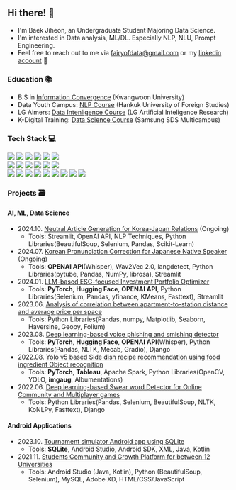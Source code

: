 ## Hi there! 🤗
  - I'm Baek Jiheon, an Undergraduate Student Majoring Data Science.
  - I'm interested in Data analysis, ML/DL. Especially NLP, NLU, Prompt Engineering.
  - Feel free to reach out to me via fairyofdata@gmail.com or my [linkedin account](https://www.linkedin.com/in/hjbaek/)  📧

### Education 📚
  - B.S in [Information Convergence](https://ic.kw.ac.kr:501/program/process.php) (Kwangwoon University)
  - Data Youth Campus: [NLP Course](https://ime.hufs.ac.kr/bbs/ime/509/71087/artclView.do) (Hankuk University of Foreign Studies)
  - LG Aimers: [Data Intenligence Course](https://lgresearch.ai/news/view?seq=488) (LG Artificial Inteligence Research)
  - K-Digital Training: [Data Science Course](https://www.multicampus.com/em/enrolment/courseDetai?p_menu=NzUjU1VC&p_gubun=Qw==&corsCd=FA00NM) (Samsung SDS Multicampus)

### Tech Stack 💻
<p>
  <img src="https://img.shields.io/badge/python-3670A0?style=for-the-badge&logo=python&logoColor=ffdd54">
  <img src="https://img.shields.io/badge/PyCharm-000000.svg?&style=for-the-badge&logo=PyCharm&logoColor=white">
  <img src="https://img.shields.io/badge/streamlit%20-%23FF0000.svg?style=for-the-badge&logo=streamlit&logoColor=white">
  <img src="https://img.shields.io/badge/pandas-%23150458.svg?style=for-the-badge&logo=pandas&logoColor=white">  
  <img src="https://img.shields.io/badge/numpy-%23013243.svg?style=for-the-badge&logo=numpy&logoColor=white">
  <img src="https://img.shields.io/badge/Matplotlib-%23ffffff.svg?style=for-the-badge&logo=Matplotlib&logoColor=black">
  <br>
  <img src="https://img.shields.io/badge/Colab-F9AB00?style=for-the-badge&logo=googlecolab&color=525252">
  <img src="https://img.shields.io/badge/-HuggingFace-FDEE21?style=for-the-badge&logo=HuggingFace&logoColor=black">
  <img src="https://img.shields.io/badge/PyTorch-%23EE4C2C.svg?style=for-the-badge&logo=PyTorch&logoColor=white">
  <img src="https://img.shields.io/badge/scikit--learn-%23F7931E.svg?style=for-the-badge&logo=scikit-learn&logoColor=white">
  <img src="https://img.shields.io/badge/TensorFlow-%23FF6F00.svg?style=for-the-badge&logo=TensorFlow&logoColor=white">
  <img src="https://img.shields.io/badge/mlflow-%23d9ead3.svg?style=for-the-badge&logo=numpy&logoColor=blue">
  <br>  
  <img src="https://img.shields.io/badge/Anaconda-44A833?logo=anaconda&logoColor=fff">
  <img src="https://img.shields.io/badge/Django-%23092E20.svg?logo=django&logoColor=white">
  <img src="https://img.shields.io/badge/MongoDB-%234ea94b.svg?logo=mongodb&logoColor=white">
  <img src="https://img.shields.io/badge/Apache%20Spark-FDEE21?style=flat-square&logo=apachespark&logoColor=black">
  <img src="https://img.shields.io/badge/AWS-%23FF9900.svg?logo=amazon-web-services&logoColor=white">
  <img src="https://img.shields.io/badge/GitHub-%23121011.svg?logo=github&logoColor=white">
  <img src="https://img.shields.io/badge/ChatGPT-74aa9c?logo=openai&logoColor=white">
  <img src="https://img.shields.io/badge/Google%20Chrome-4285F4?logo=GoogleChrome&logoColor=white">
  <img src="https://img.shields.io/badge/Notion-000?logo=notion&logoColor=fff">
  <br>
</p>

### Projects 🗃️
#### AI, ML, Data Science
  - 2024.10. [Neutral Article Generation for Korea-Japan Relations](https://github.com/fairyofdata/Neutral_Article_JK) (Ongoing)
    - Tools: Streamlit, OpenAI API, NLP Techniques, Python Libraries(BeautifulSoup, Selenium, Pandas, Scikit-Learn)
  - 2024.07. [Korean Pronunciation Correction for Japanese Native Speaker](https://github.com/fairyofdata/Phoneme_KRforJP) (Ongoing)
    - Tools: **OPENAI API**(Whisper), Wav2Vec 2.0, langdetect, Python Libraries(pytube, Pandas, NumPy, librosa), Streamlit
  - 2024.01. [LLM-based ESG-focused Investment Portfolio Optimizer](https://github.com/fairyofdata/LLM.ESG.POS)
    - Tools: **PyTorch**, **Hugging Face**, **OPENAI API**, Python Libraries(Selenium, Pandas, yfinance, KMeans, Fasttext), Streamlit
  - 2023.06. [Analysis of correlation between apartment-to-station distance and average price per space](https://github.com/fairyofdata/Station_Area_Houseprice)
    - Tools: Python Libraries(Pandas, numpy, Matplotlib, Seaborn, Haversine, Geopy, Folium)
  - 2023.08. [Deep learning-based voice phishing and smishing detector](https://github.com/fairyofdata/NLP_Phishing_detection)
    - Tools: **PyTorch**, **Hugging Face**, **OPENAI API**(Whisper), Python Libraries(Pandas, NLTK, Mecab, Gradio), Django
  - 2022.08. [Yolo v5 based Side dish recipe recommendation using food ingredient Object recognition](https://github.com/fairyofdata/Object_detection_Sidedish)
    - Tools: **PyTorch**, **Tableau**, Apache Spark, Python Libraries(OpenCV, YOLO, **imgaug**, Albumentations)
  - 2022.06. [Deep learning-based Swear word Detector for Online Community and Multiplayer games](https://github.com/fairyofdata/NLP_Septic-word_tank)
    - Tools: Python Libraries(Pandas, Selenium, BeautifulSoup, NLTK, KoNLPy, Fasttext), Django
#### Android Applications
  - 2023.10. [Tournament simulator Android app using SQLite](https://github.com/fairyofdata/Android_tournament)
    - Tools: **SQLite**, Android Studio, Android SDK, XML, Java, Kotlin
  - 2021.11. [Students Community and Growth Platform for between 12 Universities](https://github.com/fairyofdata/SNEULC_Arena)
    - Tools: Android Studio (Java, Kotlin), Python (BeautifulSoup, Selenium), MySQL, Adobe XD, HTML/CSS/JavaScript
